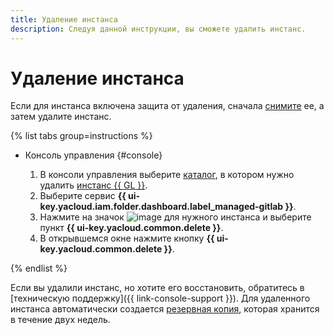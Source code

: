 ```yaml
---
title: Удаление инстанса
description: Следуя данной инструкции, вы сможете удалить инстанс.
---
```


# Удаление инстанса

Если для инстанса включена защита от удаления, сначала [снимите](instance-update.md) ее, а затем удалите инстанс.

{% list tabs group=instructions %}

- Консоль управления {#console}

  1. В консоли управления выберите [каталог](../../../resource-manager/concepts/resources-hierarchy.md#folder), в котором нужно удалить [инстанс {{ GL }}](../../concepts/index.md#instance).
  1. Выберите сервис **{{ ui-key.yacloud.iam.folder.dashboard.label_managed-gitlab }}**.
  1. Нажмите на значок ![image](../../../_assets/console-icons/ellipsis.svg) для нужного инстанса и выберите пункт **{{ ui-key.yacloud.common.delete }}**.
  1. В открывшемся окне нажмите кнопку **{{ ui-key.yacloud.common.delete }}**.

{% endlist %}

Если вы удалили инстанс, но хотите его восстановить, обратитесь в [техническую поддержку]({{ link-console-support }}). Для удаленного инстанса автоматически создается [резервная копия](../../concepts/backup.md), которая хранится в течение двух недель.
